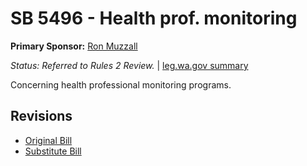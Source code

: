 # SB 5496 - Health prof. monitoring
**Primary Sponsor:** [Ron Muzzall](/person/leg/muzzall_ro.md)

*Status: Referred to Rules 2 Review.* | [leg.wa.gov summary](https://app.leg.wa.gov/billsummary?BillNumber=5496&Year=2021)

Concerning health professional monitoring programs.

## Revisions
* [Original Bill](1/)
* [Substitute Bill](S/)